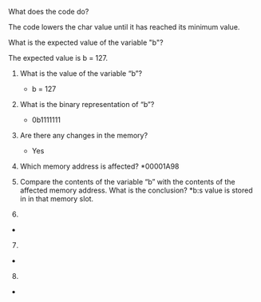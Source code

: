 
What does the code do?

The code lowers the char value until it has reached its minimum value.

What is the expected value of the variable "b"?

The expected value is b = 127.





1. What is the value of the variable “b”?

    * b = 127

2. What is the binary representation of “b”?

   * 0b1111111

3. Are there any changes in the memory?
   * Yes

4. Which memory address is affected?
   *00001A98

5. Compare the contents of the variable “b” with the contents of the affected memory address. What is the conclusion?
   *b:s value is stored in in that memory slot.

6.
*

7.
*

8.
*
